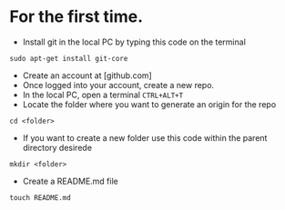 # For the first time.
- Install git in the local PC by typing this code on the terminal

`sudo apt-get install git-core`
- Create an account at [github.com]
- Once logged into  your account, create a new repo.
- In the local PC, open a terminal `CTRL+ALT+T`
- Locate the folder where you want to generate an origin for the repo

`cd <folder>`
- If you want to create a new folder use this code within the parent directory desirede

`mkdir <folder>`
- Create a README.md file

`touch README.md`
